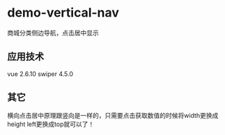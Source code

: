 # demo-vertical-nav
商城分类侧边导航，点击居中显示

## 应用技术

vue 2.6.10
swiper 4.5.0

## 其它

横向点击居中原理跟竖向是一样的，只需要点击获取数值的时候将width更换成height left更换成top就可以了！
